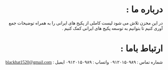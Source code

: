 <style>
@font-face {
    font-display: swap;
    font-family: IRANSans;
    font-style: normal;
    font-weight: 700;
    src: url(https://www.p30web.org/wp-content/themes/p30webv3/fonts/Iransans/eot/IRANSansWeb_Bold.eot);
    src: url("https://www.p30web.org/wp-content/themes/p30webv3/fonts/Iransans/eot/IRANSansWeb_Bold.eot?#iefix") format("embedded-opentype"),
        url(https://www.p30web.org/wp-content/themes/p30webv3/fonts/Iransans/woff2/IRANSansWeb_Bold.woff2) format("woff2"), url(https://www.p30web.org/wp-content/themes/p30webv3/fonts/Iransans/woff/IRANSansWeb_Bold.woff) format("woff"),
        url(https://www.p30web.org/wp-content/themes/p30webv3/fonts/Iransans/ttf/IRANSansWeb_Bold.ttf) format("truetype");
}
@font-face {
    font-display: swap;
    font-family: IRANSans;
    font-style: normal;
    font-weight: 500;
    src: url(https://www.p30web.org/wp-content/themes/p30webv3/fonts/Iransans/eot/IRANSansWeb_Medium.eot);
    src: url("https://www.p30web.org/wp-content/themes/p30webv3/fonts/Iransans/eot/IRANSansWeb_Medium.eot?#iefix") format("embedded-opentype"),
        url(https://www.p30web.org/wp-content/themes/p30webv3/fonts/Iransans/woff2/IRANSansWeb_Medium.woff2) format("woff2"), url(https://www.p30web.org/wp-content/themes/p30webv3/fonts/Iransans/woff/IRANSansWeb_Medium.woff) format("woff"),
        url(https://www.p30web.org/wp-content/themes/p30webv3/fonts/Iransans/ttf/IRANSansWeb_Medium.ttf) format("truetype");
}
@font-face {
    font-display: swap;
    font-family: IRANSans;
    font-style: normal;
    font-weight: 300;
    src: url(https://www.p30web.org/wp-content/themes/p30webv3/fonts/Iransans/eot/IRANSansWeb_Light.eot);
    src: url("https://www.p30web.org/wp-content/themes/p30webv3/fonts/Iransans/eot/IRANSansWeb_Light.eot?#iefix") format("embedded-opentype"),
        url(https://www.p30web.org/wp-content/themes/p30webv3/fonts/Iransans/woff2/IRANSansWeb_Light.woff2) format("woff2"), url(https://www.p30web.org/wp-content/themes/p30webv3/fonts/Iransans/woff/IRANSansWeb_Light.woff) format("woff"),
        url(https://www.p30web.org/wp-content/themes/p30webv3/fonts/Iransans/ttf/IRANSansWeb_Light.ttf) format("truetype");
}
@font-face {
    font-display: swap;
    font-family: IRANSans;
    font-style: normal;
    font-weight: 200;
    src: url(https://www.p30web.org/wp-content/themes/p30webv3/fonts/Iransans/eot/IRANSansWeb_UltraLight.eot);
    src: url("https://www.p30web.org/wp-content/themes/p30webv3/fonts/Iransans/eot/IRANSansWeb_UltraLight.eot?#iefix") format("embedded-opentype"),
        url(https://www.p30web.org/wp-content/themes/p30webv3/fonts/Iransans/woff2/IRANSansWeb_UltraLight.woff2) format("woff2"),
        url(https://www.p30web.org/wp-content/themes/p30webv3/fonts/Iransans/woff/IRANSansWeb_UltraLight.woff) format("woff"),
        url(https://www.p30web.org/wp-content/themes/p30webv3/fonts/Iransans/ttf/IRANSansWeb_UltraLight.ttf) format("truetype");
}
@font-face {
    font-display: swap;
    font-family: IRANSans;
    font-style: normal;
    font-weight: 400;
    src: url(https://www.p30web.org/wp-content/themes/p30webv3/fonts/Iransans/eot/IRANSansWeb.eot);
    src: url("https://www.p30web.org/wp-content/themes/p30webv3/fonts/Iransans/eot/IRANSansWeb.eot#iefix") format("embedded-opentype"),
        url(https://www.p30web.org/wp-content/themes/p30webv3/fonts/Iransans/woff2/IRANSansWeb.woff2) format("woff2"), url(https://www.p30web.org/wp-content/themes/p30webv3/fonts/Iransans/woff/IRANSansWeb.woff) format("woff"),
        url(https://www.p30web.org/wp-content/themes/p30webv3/fonts/Iransans/ttf/IRANSansWeb.ttf) format("truetype");
}
body * {
    font-family: IRANSans;
}
</style>
<div dir="rtl">

# درباره ما : 

در این مخزن تلاش می شود لیست کاملی از پکیج های ایرانی را به همراه توضیحات جمع آوری کنیم تا بتوانیم به توسعه پکیج های ایرانی کمک کنیم .

# ارتباط باما : 

شماره تماس : ۰۹۱۲۰۱۵۰۹۸۹
واتساپ : ۰۹۱۲۰۱۵۰۹۸۹
ایمیل : blackhat1520@gmail.com

</div>
